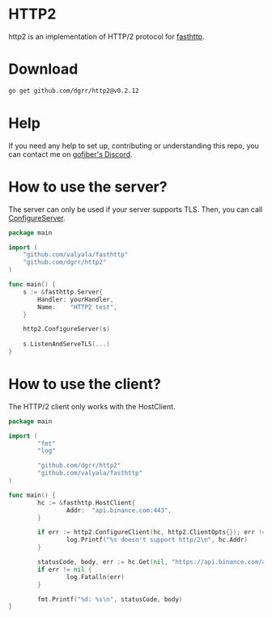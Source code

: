 # HTTP2

http2 is an implementation of HTTP/2 protocol for [fasthttp](https://github.com/valyala/fasthttp).

# Download

```bash
go get github.com/dgrr/http2@v0.2.12
```

# Help

If you need any help to set up, contributing or understanding this repo, you can contact me on [gofiber's Discord](https://gofiber.io/discord).

# How to use the server?

The server can only be used if your server supports TLS.
Then, you can call [ConfigureServer](https://pkg.go.dev/github.com/dgrr/http2@v0.1.1/http2#ConfigureServer).

```go
package main

import (
	"github.com/valyala/fasthttp"
	"github.com/dgrr/http2"
)

func main() {
    s := &fasthttp.Server{
        Handler: yourHandler,
        Name:    "HTTP2 test",
    }

    http2.ConfigureServer(s)
    
    s.ListenAndServeTLS(...)
}
```

# How to use the client?

The HTTP/2 client only works with the HostClient.

```go
package main

import (
        "fmt"
        "log"

        "github.com/dgrr/http2"
        "github.com/valyala/fasthttp"
)

func main() {
        hc := &fasthttp.HostClient{
                Addr:  "api.binance.com:443",
        }

        if err := http2.ConfigureClient(hc, http2.ClientOpts{}); err != nil {
                log.Printf("%s doesn't support http/2\n", hc.Addr)
        }

        statusCode, body, err := hc.Get(nil, "https://api.binance.com/api/v3/time")
        if err != nil {
                log.Fatalln(err)
        }

        fmt.Printf("%d: %s\n", statusCode, body)
}
```
